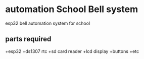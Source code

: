 # automation School Bell system
esp32 bell automation system for school

## parts required
+esp32
+ds1307 rtc
+sd card reader
+lcd display
+buttons
+etc
